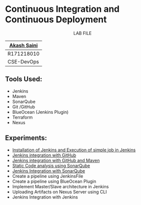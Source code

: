 # Continuous Integration and Continuous Deployment
<p align="center"> LAB FILE </p>

| [Akash Saini](https://github.com/akash2237778) |
|----|
| R171218010 ||----|
| CSE-DevOps |

## Tools Used:

 - Jenkins
 - Maven
 - SonarQube
 - Git /GitHub
 - BlueOcean (Jenkins Plugin)
 - Terraform
 - Nexus

## Experiments:

 - [Installation of Jenkins and Execution of simple job in Jenkins](Experiment-01.md)
 - [Jenkins integration with GitHub](Experiment-02.md)
 - [Jenkins integration with GitHub and Maven](Experiment-03.md)
 - [Static Code analysis using SonarQube](Experiment-04.md)
 - [Jenkins Integration with SonarQube](Experiment-05.md)
 - Create a pipeline using JenkinsFile
 - Create a pipeline using BlueOcean Plugin
 - Implement Master/Slave architecture in Jenkins
 - Uploading Artifacts on Nexus Server using CLI
 - Jenkins Integration with Jenkins
